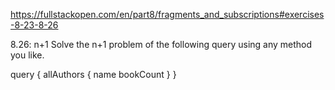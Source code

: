 https://fullstackopen.com/en/part8/fragments_and_subscriptions#exercises-8-23-8-26

8.26: n+1
Solve the n+1 problem of the following query using any method you like.

query {
allAuthors {
name
bookCount
}
}
